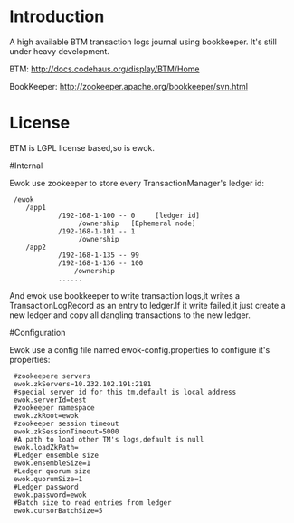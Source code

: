 # Introduction
A  high available BTM transaction logs journal using bookkeeper.
It's still under heavy development.

BTM: http://docs.codehaus.org/display/BTM/Home

BookKeeper:  http://zookeeper.apache.org/bookkeeper/svn.html

# License

BTM is LGPL license based,so is ewok.


#Internal

Ewok use zookeeper to store every TransactionManager's ledger id:

	 /ewok
		/app1
				/192-168-1-100 -- 0		[ledger id]
					 /ownership	  [Ephemeral node]
				/192-168-1-101 -- 1
				  	 /ownership
		/app2
				/192-168-1-135 -- 99
				/192-168-1-136 -- 100
					/ownership
				......

And ewok use bookkeeper to write transaction logs,it writes a TransactionLogRecord as an entry to ledger.If it write failed,it just create a new ledger and copy all dangling transactions to the new ledger.

#Configuration

Ewok use a config file named ewok-config.properties to configure it's properties:

	 #zookeepere servers
	 ewok.zkServers=10.232.102.191:2181
	 #special server id for this tm,default is local address
	 ewok.serverId=test
	 #zookeeper namespace
	 ewok.zkRoot=ewok
	 #zookeeper session timeout
	 ewok.zkSessionTimeout=5000
	 #A path to load other TM's logs,default is null
	 ewok.loadZkPath=
	 #Ledger ensemble size
	 ewok.ensembleSize=1
	 #Ledger quorum size
	 ewok.quorumSize=1
	 #Ledger password
	 ewok.password=ewok
	 #Batch size to read entries from ledger
	 ewok.cursorBatchSize=5
